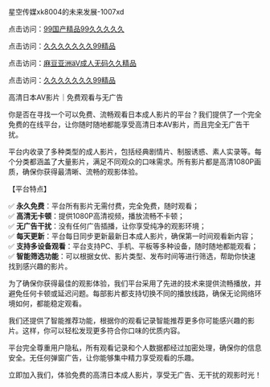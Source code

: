 星空传媒xk8004的未来发展-1007xd

点击访问：<a href="https://heiliaowt0d7p.pages.dev/">99国产精品99久久久久久</a>

点击访问：<a href="https://heiliaozj3tjd.pages.dev/">久久久久久久久99精品</a>

点击访问：<a href="https://heiliaoll4qsx.pages.dev/">麻豆亚洲äV成人无码久久精品</a>

点击访问：<a href="https://heiliaowzu4ur.pages.dev/">久久久久久久久99精品</a>

高清日本AV影片｜免费观看与无广告

你是否在寻找一个可以免费、流畅观看日本成人影片的平台？我们提供了一个完全免费的在线平台，让你随时随地都能享受高清日本AV影片，而且完全无广告干扰。

平台内收录了多种类型的成人影片，包括经典剧情片、制服诱惑、素人实录等。每个分类都涵盖了大量影片，满足不同观众的口味需求。所有影片都是高清1080P画质，确保你获得最清晰、流畅的观影体验。

【平台特点】

✅ **永久免费**：平台所有影片无需付费，完全免费，随时观看；  
✅ **高清无卡顿**：提供1080P高清视频，播放流畅不卡顿；  
✅ **无广告干扰**：没有任何广告插播，让你享受纯净的观影环境；  
✅ **每天更新**：平台每日同步更新最新日本成人影片，确保第一时间观看新内容；  
✅ **支持多设备观看**：平台支持PC、手机、平板等多种设备，随时随地都能观看；  
✅ **智能筛选功能**：可以根据女优、影片类型、发布时间等进行筛选，帮助你快速找到感兴趣的影片。

为了确保你获得最佳的观影体验，我们平台采用了先进的技术来提供流畅播放，并避免任何卡顿或延迟问题。每部影片都支持切换不同的播放线路，确保无论网络环境如何，都能稳定观看。

我们还提供了智能推荐功能，根据你的观看记录智能推荐更多你可能感兴趣的影片。这样，你可以轻松发现更多符合你口味的优质内容。

平台完全尊重用户隐私，所有观看记录和个人数据都经过加密处理，确保你的信息安全。无任何弹窗广告，让你能够集中精力享受观看的乐趣。

立即加入我们，体验免费的高清日本成人影片，享受无广告、无干扰的观影时光！

<span style="display:none;">[Canonical link](https://github.com/rsxd8655/riben96304 )</span>

